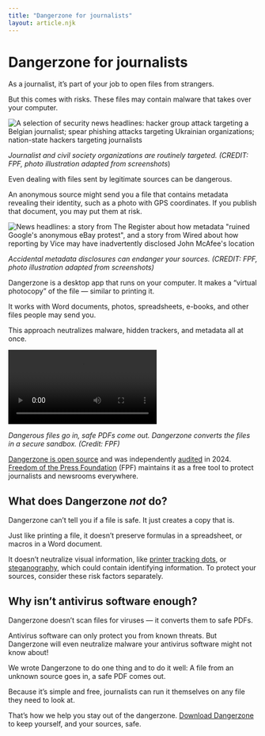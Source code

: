 ```yaml
---
title: "Dangerzone for journalists"
layout: article.njk
---
```

# Dangerzone for journalists

As a journalist, it’s part of your job to open files from strangers.

But this comes with risks. These files may contain malware that takes over your computer.

![A selection of security news headlines: hacker group attack targeting a Belgian journalist; spear phishing attacks targeting Ukrainian organizations; nation-state hackers targeting journalists](/assets/img/dz-headlines1.png)

*Journalist and civil society organizations are routinely targeted. (CREDIT: FPF, photo illustration adapted from screenshots*)

Even dealing with files sent by legitimate sources can be dangerous.

An anonymous source might send you a file that contains metadata revealing their identity, such as a photo with GPS coordinates. If you publish that document, you may put them at risk.

![News headlines: a story from The Register about how metadata "ruined Google's anonymous eBay protest", and a story from Wired about how reporting by Vice may have inadvertently disclosed John McAfee's location](/assets/img/dz-headlines2.png)

*Accidental metadata disclosures can endanger your sources. (CREDIT: FPF, photo illustration adapted from screenshots)*


Dangerzone is a desktop app that runs on your computer. It makes a “virtual photocopy” of the file — similar to printing it.

It works with Word documents, photos, spreadsheets, e-books, and other files people may send you.

This approach neutralizes malware, hidden trackers, and metadata all at once.

<video controls>
  <source src="/assets/video/dangerzone-081-usage.mp4" type="video/mp4">
  Your browser does not support embedded videos.
</video>

*Dangerous files go in, safe PDFs come out. Dangerzone converts the files in a secure sandbox. (Credit: FPF)*

[Dangerzone is open source](https://github.com/freedomofpress/dangerzone) and was independently [audited](https://freedom.press/tech/news/dangerzone-receives-favorable-audit/) in 2024\.  [Freedom of the Press Foundation](https://freedom.press/) (FPF) maintains it as a free tool to protect journalists and newsrooms everywhere.

## What does Dangerzone *not* do?

Dangerzone can’t tell you if a file is safe. It just creates a copy that is.

Just like printing a file, it doesn’t preserve formulas in a spreadsheet, or macros in a Word document.

It doesn’t neutralize visual information, like [printer tracking dots](https://en.wikipedia.org/wiki/Printer_tracking_dots), or [steganography](https://en.wikipedia.org/wiki/Steganography), which could contain identifying information. To protect your sources, consider these risk factors separately.

## Why isn’t antivirus software enough?

Dangerzone doesn’t scan files for viruses — it converts them to safe PDFs.

Antivirus software can only protect you from known threats. But Dangerzone will even neutralize malware your antivirus software might not know about!

We wrote Dangerzone to do one thing and to do it well: A file from an unknown source goes in, a safe PDF comes out.

Because it’s simple and free, journalists can run it themselves on any file they need to look at.

That’s how we help you stay out of the dangerzone. [Download Dangerzone](https://dangerzone.rocks/#downloads) to keep yourself, and your sources, safe.
